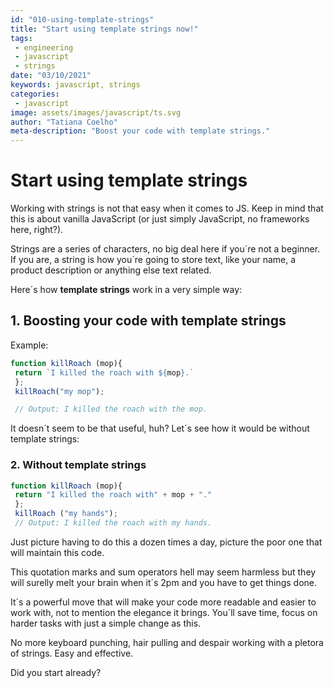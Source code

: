 ```yaml
---
id: "010-using-template-strings"
title: "Start using template strings now!"
tags: 
 - engineering
 - javascript
 - strings
date: "03/10/2021"
keywords: javascript, strings
categories: 
 - javascript
image: assets/images/javascript/ts.svg
author: "Tatiana Coelho"
meta-description: "Boost your code with template strings."
---
```


# Start using template strings

Working with strings is not that easy when it comes to JS. Keep in mind that this is about vanilla JavaScript (or just simply JavaScript, no frameworks here, right?).

Strings are a series of characters, no big deal here if you´re not a beginner. If you are, a string is how you´re going to store text, like your name, a product description or anything else text related. 

Here´s how **template strings** work in a very simple way:

## **1. Boosting your code with template strings**

Example:
```js
function killRoach (mop){
 return `I killed the roach with ${mop}.`
 };
 killRoach("my mop");

 // Output: I killed the roach with the mop.
```

It doesn´t seem to be that useful, huh? Let´s see how it would be without template strings:

### **2. Without template strings**

```js
function killRoach (mop){
 return "I killed the roach with" + mop + "."
 };
 killRoach ("my hands");
 // Output: I killed the roach with my hands.
```

Just picture having to do this a dozen times a day, picture the poor one that will maintain this code. 

This quotation marks and sum operators hell may seem harmless but they will surelly melt your brain when it´s 2pm and you have to get things done.

It´s a powerful move that will make your code more readable and easier to work with, not to mention the elegance it brings. You´ll save time, focus on harder tasks with just a simple change as this.

No more keyboard punching, hair pulling and despair working with a pletora of strings. Easy and effective.

Did you start already?

